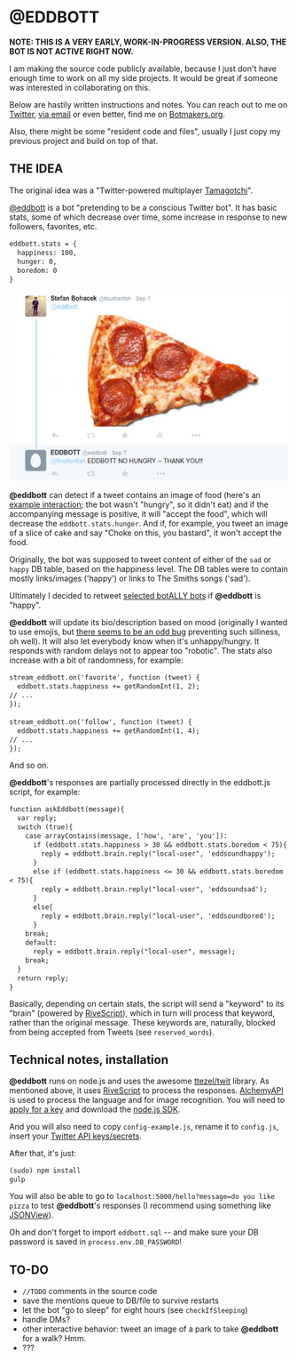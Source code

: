 # @EDDBOTT

**NOTE: THIS IS A VERY EARLY, WORK-IN-PROGRESS VERSION. ALSO, THE BOT IS NOT ACTIVE RIGHT NOW.**

I am making the source code publicly available, because I just don't have enough time to work on all my side projects. It would be great if someone was interested in collaborating on this.

Below are hastily written instructions and notes. You can reach out to me on [Twitter](https://twitter.com/fourtonfish), [via email](mailto:stefan@fourtonfish.com) or even better, find me on [Botmakers.org](https://botmakers.org/).

Also, there might be some "resident code and files", usually I just copy my previous project and build on top of that.

## THE IDEA

The original idea was a "Twitter-powered multiplayer [Tamagotchi](https://en.wikipedia.org/wiki/Tamagotchi)".

[@eddbott](https://twitter.com/eddbott) is a bot "pretending to be a conscious Twitter bot". It has basic stats, some of which decrease over time, some increase in response to new followers, favorites, etc.


```
eddbott.stats = {
  happiness: 100,
  hunger: 0,
  boredom: 0
}
```

![](/other/eddbott-no-hungry.png)

**@eddbott** can detect if a tweet contains an image of food (here's an [example interaction](https://twitter.com/eddbott/status/641075206208024577); the bot wasn't "hungry", so it didn't eat) and if the accompanying message is positive, it will "accept the food", which will decrease the ```eddbott.stats.hunger```. And if, for example, you tweet an image of a slice of cake and say "Choke on this, you bastard", it won't accept the food.

Originally, the bot was supposed to tweet content of either of the ```sad``` or ```happy``` DB table, based on the happiness level. The DB tables were to contain mostly links/images ('happy') or links to The Smiths songs ('sad').

Ultimately I decided to retweet [selected botALLY bots](https://twitter.com/fourtonfish/lists/eddbottandfriends) if **@eddbott** is "happy".

**@eddbott** will update its bio/description based on mood (originally I wanted to use emojis, but [there seems to be an odd bug](https://twittercommunity.com/t/unable-to-update-bio-description-with-emojis/50838) preventing such silliness, oh well). It will also let everybody know when it's unhappy/hungry. It responds with random delays not to appear too "robotic". The stats also increase with a bit of randomness, for example:

```
stream_eddbott.on('favorite', function (tweet) {
  eddbott.stats.happiness += getRandomInt(1, 2);
// ...
});

stream_eddbott.on('follow', function (tweet) {
  eddbott.stats.happiness += getRandomInt(1, 4);
// ...
});

```

And so on.

**@eddbott**'s responses are partially processed directly in the eddbott.js script, for example:

```
function askEddbott(message){
  var reply;
  switch (true){
    case arrayContains(message, ['how', 'are', 'you']):
      if (eddbott.stats.happiness > 30 && eddbott.stats.boredom < 75){
        reply = eddbott.brain.reply("local-user", 'eddsoundhappy');
      }
      else if (eddbott.stats.happiness <= 30 && eddbott.stats.boredom < 75){
        reply = eddbott.brain.reply("local-user", 'eddsoundsad');
      }
      else{
        reply = eddbott.brain.reply("local-user", 'eddsoundbored');
      }
    break;
    default:
      reply = eddbott.brain.reply("local-user", message);
    break;
  }
  return reply;
}
```

Basically, depending on certain stats, the script will send a "keyword" to its "brain" (powered by [RiveScript](http://www.rivescript.com/)), which in turn will process that keyword, rather than the original message. These keywords are, naturally, blocked from being accepted from Tweets (see `reserved_words`).

## Technical notes, installation

**@eddbott** runs on node.js and uses the awesome [ttezel/twit](https://github.com/ttezel/twit) library. As mentioned above, it uses [RiveScript](http://www.rivescript.com/) to process the responses. [AlchemyAPI](http://www.alchemyapi.com/) is used to process the language and for image recognition. You will need to [apply for a key](http://www.alchemyapi.com/api/register.html) and download the [node.js SDK](http://www.alchemyapi.com/developers/sdks). 

And you will also need to copy ```config-example.js```, rename it to ```config.js```, insert your [Twitter API keys/secrets](https://apps.twitter.com/).

After that, it's just:

```
(sudo) npm install
gulp
```

You will also be able to go to ```localhost:5000/hello?message=do you like pizza``` to test **@eddbott**'s responses (I recommend using something like [JSONView](https://chrome.google.com/webstore/detail/jsonview/chklaanhfefbnpoihckbnefhakgolnmc?utm_source=chrome-app-launcher-info-dialog)).

Oh and don't forget to import ```eddbott.sql``` -- and make sure your DB password is saved in ```process.env.DB_PASSWORD```!

## TO-DO

- ```//TODO``` comments in the source code
- save the mentions queue to DB/file to survive restarts
- let the bot "go to sleep" for eight hours (see ```checkIfSleeping```)
- handle DMs?
- other interactive behavior: tweet an image of a park to take **@eddbott** for a walk? Hmm.
- ???
